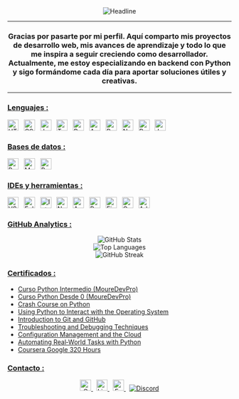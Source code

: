 <div align="center">
  <img
    src="https://readme-typing-svg.herokuapp.com?color=%23FFFFFF&size=24&center=true&vCenter=true&width=600&height=50&lines=%C2%A1Hola!+Soy+Pablo+Chorda+%F0%9F%98%80;Apasionado+por+el+desarrollo+web+%F0%9F%92%BB;En+continua+formaci%C3%B3n+%F0%9F%93%9A;Construyendo+soluciones+creativas+%F0%9F%9A%80"
    alt="Headline"
  />
</div>




---

<h3 align="center">Gracias por pasarte por mi perfil. Aquí comparto mis proyectos de desarrollo web, mis avances de aprendizaje y todo lo que me inspira a seguir creciendo como desarrollador. Actualmente, me estoy especializando en backend con Python y sigo formándome cada día para aportar soluciones útiles y creativas.</h3>

---


### <u>Lenguajes :</u>

<span>
  <img src="https://img.shields.io/badge/HTML5-E34F26?style=for-the-badge&logo=html5&logoColor=white" alt="HTML5 logo" title="HTML5" height="25" />
</span>
&nbsp;
<span>
  <img src="https://img.shields.io/badge/CSS3-1572B6?style=for-the-badge&logo=css3&logoColor=white" alt="CSS3 logo" title="CSS3" height="25" />
</span>
&nbsp;
<span>
  <img src="https://img.shields.io/badge/JavaScript-323330?style=for-the-badge&logo=javascript&logoColor=F7DF1E" alt="JavaScript logo" title="JavaScript" height="25" />
</span>
&nbsp;
<span>
  <img src="https://img.shields.io/badge/TypeScript-007ACC?style=for-the-badge&logo=typescript&logoColor=white" alt="TypeScript logo" title="TypeScript" height="25" />
</span>
&nbsp;
<span>
  <img src="https://img.shields.io/badge/Bootstrap-7952B3?style=for-the-badge&logo=bootstrap&logoColor=white" alt="Bootstrap logo" title="Bootstrap" height="25" />
</span>
&nbsp;
<span>
  <img src="https://img.shields.io/badge/Angular-DD0031?style=for-the-badge&logo=angular&logoColor=white" alt="Angular logo" title="Angular" height="25" />
</span>
&nbsp;
<span>
  <img src="https://img.shields.io/badge/React-20232A?style=for-the-badge&logo=react&logoColor=61DAFB" alt="React logo" title="React" height="25" />
</span>
&nbsp;
<span>
  <img src="https://img.shields.io/badge/Node.js-339933?style=for-the-badge&logo=nodedotjs&logoColor=white" alt="Node.js logo" title="Node.js" height="25" />
</span>
&nbsp;
<span>
  <img src="https://img.shields.io/badge/Python-FFD43B?style=for-the-badge&logo=python&logoColor=blue" alt="Python logo" title="Python" height="25" />
</span>
&nbsp;
<span>
  <img src="https://img.shields.io/badge/Java-ED8B00?style=for-the-badge&logo=java&logoColor=white" alt="Java logo" title="Java" height="25" />
</span>
<br>

### <u>Bases de datos :</u>

<span>
  <img src="https://img.shields.io/badge/Redis-DC382D?style=for-the-badge&logo=redis&logoColor=white" alt="Redis logo" title="Redis" height="25" />
</span>
&nbsp;
<span>
  <img src="https://img.shields.io/badge/MongoDB-47A248?style=for-the-badge&logo=mongodb&logoColor=white" alt="MongoDB logo" title="MongoDB" height="25" />
</span>
&nbsp;
<span>
  <img src="https://img.shields.io/badge/PostgreSQL-336791?style=for-the-badge&logo=postgresql&logoColor=white" alt="PostgreSQL logo" title="PostgreSQL" height="25" />
</span>
<br>

### <u>IDEs y herramientas :</u>

<span>
  <img src="https://img.shields.io/badge/VS%20Code-007ACC?style=for-the-badge&logo=visual-studio-code&logoColor=white" alt="VS Code logo" title="Visual Studio Code" height="25" />
</span>
&nbsp;
<span>
  <img src="https://img.shields.io/badge/Eclipse-2C2255?style=for-the-badge&logo=eclipse&logoColor=white" alt="Eclipse logo" title="Eclipse" height="25" />
</span>
&nbsp;
<span>
  <img src="https://img.shields.io/badge/IntelliJ%20IDEA-000000?style=for-the-badge&logo=intellijidea&logoColor=white" alt="IntelliJ IDEA logo" title="IntelliJ IDEA" height="25" />
</span>
&nbsp;
<span>
  <img src="https://img.shields.io/badge/Apache%20NetBeans-1B6AC6?style=for-the-badge&logo=apachenetbeanside&logoColor=white" alt="NetBeans logo" title="Apache NetBeans" height="25" />
</span>
&nbsp;
<span>
  <img src="https://img.shields.io/badge/Apache%20Maven-C71A36?style=for-the-badge&logo=apache-maven&logoColor=white" alt="Apache Maven logo" title="Apache Maven" height="25" />
</span>
&nbsp;
<span>
  <img src="https://img.shields.io/badge/Postman-FF6C37?style=for-the-badge&logo=postman&logoColor=white" alt="Postman logo" title="Postman" height="25" />
</span>
&nbsp;
<span>
  <img src="https://img.shields.io/badge/Figma-F24E1E?style=for-the-badge&logo=figma&logoColor=white" alt="Figma logo" title="Figma" height="25" />
</span>
&nbsp;
<span>
  <img src="https://img.shields.io/badge/Canva-00C4CC?style=for-the-badge&logo=canva&logoColor=white" alt="Canva logo" title="Canva" height="25" />
</span>
&nbsp;
<span>
  <img src="https://img.shields.io/badge/Adobe-FE0F00?style=for-the-badge&logo=adobe&logoColor=white" alt="Adobe logo" title="Adobe" height="25" />
</span>
<br>

### <u>GitHub Analytics :</u>

<div align="center">
  <!-- GitHub Readme Stats: Estadísticas generales -->
  <img 
    src="https://github-readme-stats.vercel.app/api?username=PabloChorda&show_icons=true&theme=transparent&count_private=true&include_all_commits=true" 
    alt="GitHub Stats" 
  />
</div>

<div align="center">
  <!-- Top Languages: Lenguajes más usados -->
  <img 
    src="https://github-readme-stats.vercel.app/api/top-langs/?username=PabloChorda&layout=compact&theme=transparent&langs_count=6" 
    alt="Top Languages" 
  />
</div>

<div align="center">
  <!-- Streak Stats: Racha de contribuciones -->
  <img 
    src="https://github-readme-streak-stats.herokuapp.com/?user=PabloChorda&theme=transparent" 
    alt="GitHub Streak" 
  />
</div>

### <u>Certificados :</u>

<p align="center">

- [Curso Python Intermedio (MoureDevPro)](https://raw.githubusercontent.com/PabloChorda/mi-perfil/master/google_certificates/Curso_Python_Intermedio_MoureDevPro.pdf) &nbsp;
- [Curso Python Desde 0 (MoureDevPro)](https://raw.githubusercontent.com/PabloChorda/mi-perfil/master/google_certificates/Curso_Python_Desde_0_MoureDevPro.pdf) &nbsp;
- [Crash Course on Python](https://raw.githubusercontent.com/PabloChorda/mi-perfil/master/google_certificates/Google%201-Certificate%20Crash%20Course%20on%20Python.pdf) &nbsp;
- [Using Python to Interact with the Operating System](https://raw.githubusercontent.com/PabloChorda/mi-perfil/master/google_certificates/Google%202-Certificate%20Using%20Python%20to%20Interact%20with%20the%20Operating%20System.pdf) &nbsp;
- [Introduction to Git and GitHub](https://raw.githubusercontent.com/PabloChorda/mi-perfil/master/google_certificates/Google%203-Certificate%20Introduction%20to%20Git%20and%20GitHub.pdf) &nbsp;
- [Troubleshooting and Debugging Techniques](https://raw.githubusercontent.com/PabloChorda/mi-perfil/master/google_certificates/Google%204-Certificate%20Troubleshooting%20and%20Debugging%20Techniques.pdf) &nbsp;
- [Configuration Management and the Cloud](https://raw.githubusercontent.com/PabloChorda/mi-perfil/master/google_certificates/Google%205-Certificate%20Configuration%20Management%20and%20the%20Cloud.pdf) &nbsp;
- [Automating Real‑World Tasks with Python](https://raw.githubusercontent.com/PabloChorda/mi-perfil/master/google_certificates/Google%206-Certificate%20Automating%20Real-World%20Tasks%20with%20Python.pdf) &nbsp;
- [Coursera Google 320 Hours](https://raw.githubusercontent.com/PabloChorda/mi-perfil/master/google_certificates/Coursera%20Google%20320%20Hours.png) &nbsp;


</p>

### <u>Contacto :</u>

<p align="center">
  <a href="mailto:pablochorda365@gmail.com">
    <img
      src="https://img.shields.io/badge/Gmail-D14836?style=for-the-badge&logo=gmail&logoColor=white"
      alt="Gmail"
      title="Envíame un email"
      height="25"
    />
  </a>
  &nbsp;
  <a href="https://www.linkedin.com/in/pablo-chorda-penades-67ba35310/">
    <img
      src="https://img.shields.io/badge/LinkedIn-0A66C2?style=for-the-badge&logo=linkedin&logoColor=white"
      alt="LinkedIn"
      title="Conéctate en LinkedIn"
      height="25"
    />
  </a>
  &nbsp;
  <a href="https://www.facebook.com/PabloChordaPenades">
    <img
      src="https://img.shields.io/badge/Facebook-1877F2?style=for-the-badge&logo=facebook&logoColor=white"
      alt="Facebook"
      title="Sígueme en Facebook"
      height="25"
    />
  </a>
  &nbsp;
  <a href="https://discord.com/users/PabloChorda" target="_blank">
    <img 
      src="https://img.shields.io/badge/Discord-5865F2?style=for-the-badge&logo=discord&logoColor=white" 
      alt="Discord" 
    />
  </a>
</p>








